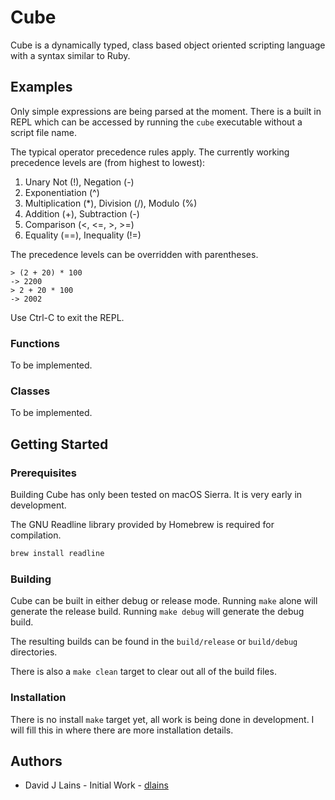# Cube

Cube is a dynamically typed, class based object oriented scripting language with a syntax similar to Ruby.

## Examples

Only simple expressions are being parsed at the moment. There is a built in REPL
which can be accessed by running the `cube` executable without a script file name.

The typical operator precedence rules apply. The currently working precedence levels are
(from highest to lowest):

1. Unary Not (!), Negation (-)
2. Exponentiation (^)
3. Multiplication (\*), Division (/), Modulo (%)
4. Addition (+), Subtraction (-)
5. Comparison (<, <=, >, >=)
6. Equality (==), Inequality (!=)

The precedence levels can be overridden with parentheses.

```
> (2 + 20) * 100
-> 2200
> 2 + 20 * 100
-> 2002
```

Use Ctrl-C to exit the REPL.

### Functions

To be implemented.

### Classes

To be implemented.

## Getting Started

### Prerequisites

Building Cube has only been tested on macOS Sierra. It is very early in development.

The GNU Readline library provided by Homebrew is required for compilation.

```bash
brew install readline
```

### Building

Cube can be built in either debug or release mode. Running `make` alone will generate
the release build. Running `make debug` will generate the debug build.

The resulting builds can be found in the `build/release` or `build/debug` directories.

There is also a `make clean` target to clear out all of the build files.

### Installation

There is no install `make` target yet, all work is being done in development. I will fill
this in where there are more installation details.

## Authors

* David J Lains - Initial Work - [dlains](https://github.com/dlains)

